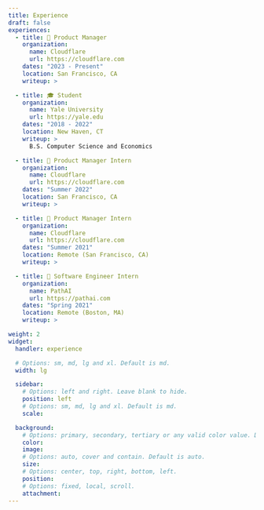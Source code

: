 ```yaml
---
title: Experience
draft: false
experiences:
  - title: 💼 Product Manager
    organization:
      name: Cloudflare
      url: https://cloudflare.com
    dates: "2023 - Present"
    location: San Francisco, CA
    writeup: >

  - title: 🎓 Student
    organization:
      name: Yale University
      url: https://yale.edu
    dates: "2018 - 2022"
    location: New Haven, CT
    writeup: >
      B.S. Computer Science and Economics

  - title: 💼 Product Manager Intern
    organization:
      name: Cloudflare
      url: https://cloudflare.com
    dates: "Summer 2022"
    location: San Francisco, CA
    writeup: >

  - title: 💼 Product Manager Intern
    organization:
      name: Cloudflare
      url: https://cloudflare.com
    dates: "Summer 2021"
    location: Remote (San Francisco, CA)
    writeup: >

  - title: 💼 Software Engineer Intern
    organization:
      name: PathAI
      url: https://pathai.com
    dates: "Spring 2021"
    location: Remote (Boston, MA)
    writeup: >

weight: 2
widget:
  handler: experience

  # Options: sm, md, lg and xl. Default is md.
  width: lg

  sidebar:
    # Options: left and right. Leave blank to hide.
    position: left
    # Options: sm, md, lg and xl. Default is md.
    scale:

  background:
    # Options: primary, secondary, tertiary or any valid color value. Default is primary.
    color:
    image:
    # Options: auto, cover and contain. Default is auto.
    size:
    # Options: center, top, right, bottom, left.
    position:
    # Options: fixed, local, scroll.
    attachment:
---
```

